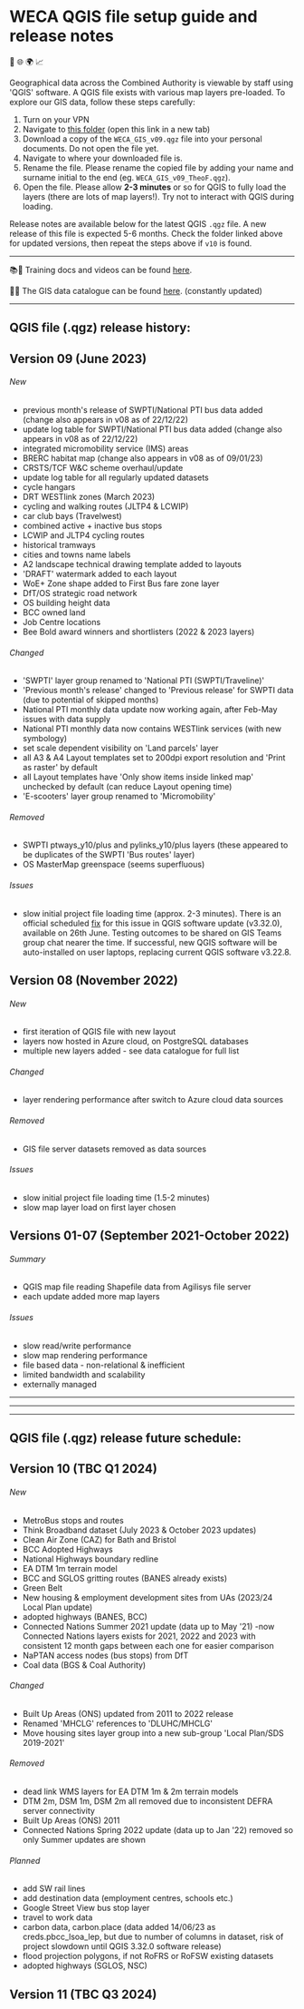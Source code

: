 # WECA QGIS file setup guide and release notes
📍 🌐 🌍 📈

Geographical data across the Combined Authority is viewable by staff using 'QGIS' software. A QGIS file exists with various map layers pre-loaded.
To explore our GIS data, follow these steps carefully:
1. Turn on your VPN
2. Navigate to [this folder](https://westofenglandca.sharepoint.com/:f:/r/sites/GIS/Shared%20Documents/General/QGIS_map_file) (open this link in a new tab)
3. Download a copy of the `WECA_GIS_v09.qgz` file into your personal documents. Do not open the file yet.
4. Navigate to where your downloaded file is.
5. Rename the file. Please rename the copied file by adding your name and surname initial to the end (eg. `WECA_GIS_v09_TheoF.qgz`).
6. Open the file. Please allow **2-3 minutes** or so for QGIS to fully load the layers (there are lots of map layers!). Try not to interact with QGIS during loading.

Release notes are available below for the latest QGIS `.qgz` file. A new release of this file is expected 5-6 months. Check the folder linked above for updated versions, then repeat the steps above if `v10` is found.

---

📚🎥 Training docs and videos can be found [here](https://westofenglandca.sharepoint.com/:f:/r/sites/GIS/Shared%20Documents/General/Training).

📔📑 The GIS data catalogue can be found [here](https://westofenglandca.sharepoint.com/:x:/r/sites/GIS/_layouts/15/Doc.aspx?sourcedoc=%7BCF113E21-93A4-42AC-AEFF-26530EF1A1D6%7D&file=WECA_GIS_data_catalogue.xlsx&action=default&mobileredirect=true). (constantly updated)

---

## **QGIS file (.qgz) release history:**

## **Version 09** (June 2023)

###### New
* previous month's release of SWPTI/National PTI bus data added (change also appears in v08 as of 22/12/22)
* update log table for SWPTI/National PTI bus data added (change also appears in v08 as of 22/12/22)
* integrated micromobility service (IMS) areas
* BRERC habitat map (change also appears in v08 as of 09/01/23)
* CRSTS/TCF W&C scheme overhaul/update
* update log table for all regularly updated datasets
* cycle hangars
* DRT WESTlink zones (March 2023)
* cycling and walking routes (JLTP4 & LCWIP)
* car club bays (Travelwest)
* combined active + inactive bus stops
* LCWIP and JLTP4 cycling routes
* historical tramways
* cities and towns name labels
* A2 landscape technical drawing template added to layouts
* 'DRAFT' watermark added to each layout
* WoE+ Zone shape added to First Bus fare zone layer
* DfT/OS strategic road network
* OS building height data
* BCC owned land
* Job Centre locations
* Bee Bold award winners and shortlisters (2022 & 2023 layers)

###### Changed
* 'SWPTI' layer group renamed to 'National PTI (SWPTI/Traveline)'
* 'Previous month's release' changed to 'Previous release' for SWPTI data (due to potential of skipped months)
* National PTI monthly data update now working again, after Feb-May issues with data supply
* National PTI monthly data now contains WESTlink services (with new symbology)
* set scale dependent visibility on 'Land parcels' layer
* all A3 & A4 Layout templates set to 200dpi export resolution and 'Print as raster' by default
* all Layout templates have 'Only show items inside linked map' unchecked by default (can reduce Layout opening time)
* 'E-scooters' layer group renamed to 'Micromobility'

###### Removed
* SWPTI ptways_y10/plus and pylinks_y10/plus layers (these appeared to be duplicates of the SWPTI 'Bus routes' layer)
* OS MasterMap greenspace (seems superfluous)

###### Issues
* slow initial project file loading time (approx. 2-3 minutes). There is an official scheduled [fix](https://github.com/qgis/QGIS/pull/53112) for this issue in QGIS software update (v3.32.0), available on 26th June. Testing outcomes to be shared on GIS Teams group chat nearer the time. If successful, new QGIS software will be auto-installed on user laptops, replacing current QGIS software v3.22.8.

## **Version 08** (November 2022)

###### New
* first iteration of QGIS file with new layout
* layers now hosted in Azure cloud, on PostgreSQL databases
* multiple new layers added - see data catalogue for full list

###### Changed
* layer rendering performance after switch to Azure cloud data sources

###### Removed
* GIS file server datasets removed as data sources

###### Issues
* slow initial project file loading time (1.5-2 minutes)
* slow map layer load on first layer chosen

## **Versions 01-07** (September 2021-October 2022)
###### Summary
* QGIS map file reading Shapefile data from Agilisys file server
* each update added more map layers

###### Issues
* slow read/write performance
* slow map rendering performance
* file based data - non-relational & inefficient
* limited bandwidth and scalability
* externally managed

---
---
---

## **QGIS file (.qgz) release future schedule:**

## **Version 10** (TBC Q1 2024)

###### New
* MetroBus stops and routes
* Think Broadband dataset (July 2023 & October 2023 updates)
* Clean Air Zone (CAZ) for Bath and Bristol
* BCC Adopted Highways
* National Highways boundary redline
* EA DTM 1m terrain model
* BCC and SGLOS gritting routes (BANES already exists)
* Green Belt
* New housing & employment development sites from UAs (2023/24 Local Plan update)
* adopted highways (BANES, BCC)
* Connected Nations Summer 2021 update (data up to May '21) -now Connected Nations layers exists for 2021, 2022 and 2023 with consistent 12 month gaps between each one for easier comparison
* NaPTAN access nodes (bus stops) from DfT
* Coal data (BGS & Coal Authority)

###### Changed
* Built Up Areas (ONS) updated from 2011 to 2022 release
* Renamed 'MHCLG' references to 'DLUHC/MHCLG'
* Move housing sites layer group into a new sub-group 'Local Plan/SDS 2019-2021'

###### Removed
* dead link WMS layers for EA DTM 1m & 2m terrain models
* DTM 2m, DSM 1m, DSM 2m all removed due to inconsistent DEFRA server connectivity
* Built Up Areas (ONS) 2011
* Connected Nations Spring 2022 update (data up to Jan '22) removed so only Summer updates are shown

###### Planned
* add SW rail lines
* add destination data (employment centres, schools etc.)
* Google Street View bus stop layer
* travel to work data
* carbon data, carbon.place (data added 14/06/23 as creds.pbcc_lsoa_lep, but due to number of columns in dataset, risk of project slowdown until QGIS 3.32.0 software release)
* flood projection polygons, if not RoFRS or RoFSW existing datasets
* adopted highways (SGLOS, NSC)

## **Version 11** (TBC Q3 2024)
